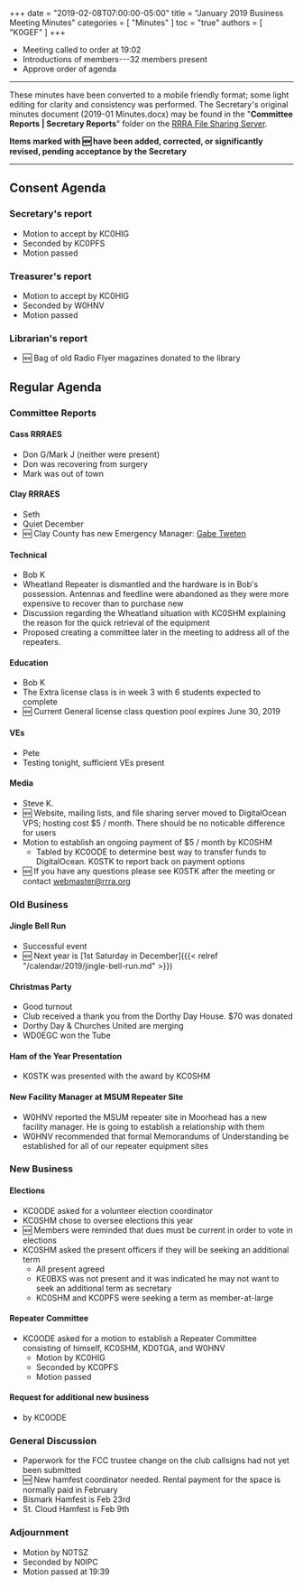 +++
date = "2019-02-08T07:00:00-05:00"
title = "January 2019 Business Meeting Minutes"
categories = [ "Minutes" ]
toc = "true"
authors = [ "K0GEF" ]
+++
* Meeting called to order at 19:02
* Introductions of members---32 members present
* Approve order of agenda

<!--more-->

---

These minutes have been converted to a mobile friendly format; some light
editing for clarity and consistency was performed. The Secretary's original
minutes document (2019-01 Minutes.docx) may be found in the
"**Committee Reports | Secretary Reports**" folder on the
[RRRA File Sharing Server](https://cloud.rrra.org/). 

**Items marked with :new: have been added, corrected, or significantly
revised, pending acceptance by the Secretary**

---

## Consent Agenda 

### Secretary's report
* Motion to accept by KC0HIG
* Seconded by KC0PFS
* Motion passed

### Treasurer's report
* Motion to accept by KC0HIG
* Seconded by W0HNV
* Motion passed

### Librarian's report
* :new: Bag of old Radio Flyer magazines donated to the library

## Regular Agenda

### Committee Reports 

#### Cass RRRAES
* Don G/Mark J (neither were present)
* Don was recovering from surgery
* Mark was out of town

#### Clay RRRAES
* Seth
* Quiet December
* :new: Clay County has new Emergency Manager: [Gabe Tweten](https://mn-claycounty2.civicplus.com/directory.aspx?EID=241)

#### Technical
* Bob K
* Wheatland Repeater is dismantled and the hardware is in Bob's
possession. Antennas and feedline were abandoned as they were more
expensive to recover than to purchase new
* Discussion regarding the Wheatland situation with KC0SHM explaining
the reason for the quick retrieval of the equipment
* Proposed creating a committee later in the meeting to address all of
the repeaters.

#### Education
* Bob K
* The Extra license class is in week 3 with 6 students expected to complete
* :new: Current General license class question pool expires June 30, 2019


#### VEs
* Pete
* Testing tonight, sufficient VEs present

#### Media
* Steve K.
* :new: Website, mailing lists, and file sharing server moved to DigitalOcean VPS; hosting cost $5 / month. There should be no noticable difference for users
* Motion to establish an ongoing payment of $5 / month by KC0SHM
    * Tabled by KC0ODE to determine best way to transfer funds to DigitalOcean. K0STK to report back on payment options
* :new: If you have any questions please see K0STK after the meeting or contact webmaster@rrra.org

### Old Business

#### Jingle Bell Run
* Successful event
* :new: Next year is [1st Saturday in December]({{< relref "/calendar/2019/jingle-bell-run.md" >}})

#### Christmas Party
* Good turnout
* Club received a thank you from the Dorthy Day House. $70 was donated
* Dorthy Day & Churches United are merging
* WD0EGC won the Tube

#### Ham of the Year Presentation
* K0STK was presented with the award by KC0SHM

#### New Facility Manager at MSUM Repeater Site
* W0HNV reported the MSUM repeater site in Moorhead has a new facility
manager. He is going to establish a relationship with them
* W0HNV recommended that formal Memorandums of Understanding be
established for all of our repeater equipment sites

### New Business

#### Elections
* KC0ODE asked for a volunteer election coordinator
* KC0SHM  chose to oversee elections this year
* :new: Members were reminded that dues must be current in order to vote in elections
* KC0SHM asked the present officers if they will be seeking an
additional term
    * All present agreed
    * KE0BXS was not present and it was indicated he may not want to seek an additional term as secretary
    * KC0SHM and KC0PFS were seeking a term as member-at-large

#### Repeater Committee
* KC0ODE asked for a motion to establish a Repeater Committee consisting of himself, KC0SHM, KD0TGA, and W0HNV
    * Motion by KC0HIG
    * Seconded by KC0PFS
    * Motion passed

#### Request for additional new business
* by KC0ODE

### General Discussion
* Paperwork for the FCC trustee change on the club callsigns had not yet been submitted
* :new: New hamfest coordinator needed. Rental payment for the space is normally paid in February
* Bismark Hamfest is Feb 23rd
* St. Cloud Hamfest is Feb 9th

### Adjournment
* Motion by N0TSZ
* Seconded by N0IPC
* Motion passed at 19:39
